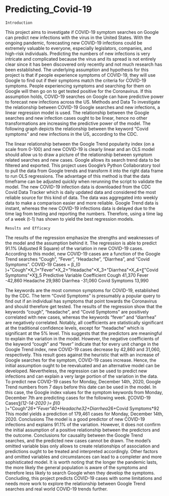 # Predicting_Covid-19

	Introduction
This project aims to investigate if COVID-19 symptom searches on Google can predict new infections with the virus in the United States. With the ongoing pandemic, forecasting new COVID-19 infections could be extremely valuable to everyone, especially legislators, companies, and high-risk individuals. Predicting the numbers of new infections is very intricate and complicated because the virus and its spread is not entirely clear since it has been discovered only recently and not much research has been established. The underlying assumption and hypothesis for this project is that if people experience symptoms of COVID-19, they will use Google to find out if their symptoms match the criteria for COVID-19 symptoms. People experiencing symptoms and searching for them on Google will then go on to get tested positive for the Coronavirus. If this assumption holds, COVID-19 searches on Google can have predictive power to forecast new infections across the US.
	Methods and Data
To investigate the relationship between COVID-19 Google searches and new infections, a linear regression model is used. The relationship between the Google searches and new infection cases ought to be linear, hence no other transformations are increasing the predictive power of the model. The following graph depicts the relationship between the keyword “Covid symptoms” and new infections in the US, according to the CDC.

The linear relationship between the Google Trend popularity index (on a scale from 0-100) and new COVID-19 is clearly linear and an OLS model should allow us to draw a picture of the relationship between symptom related searches and new cases.
Google allows its search trend data to be filtered and exported. This project uses Google’s Python Collaboratory tool to pull the data from Google trends and transform it into the right data frame to run OLS regressions. The advantage of this method is that the data timeframe can be adjusted quickly when rerunning the script to validate the model. The new COVID-19 infection data is downloaded from the CDC Covid Data Tracker which is daily updated data and considered the most reliable source for this kind of data. The data was aggregated into weekly data to make a comparison easier and more reliable. Google Trend data is instant, whereas the new COVID-19 infections data is delayed due to the time lag from testing and reporting the numbers. Therefore, using a time lag of a week (t-1) has shown to yield the best regression models.

	Results and Efficacy
The results of the regression emphasize the strengths and weaknesses of the model and the assumption behind it. The regression is able to predict 91.1% (Adjusted R Square) of the variation in new COVID-19 cases. According to this model, new COVID-19 cases are a function of the Google Trend searches “Cough”, “Fever”, “Headache”, “Diarrhea”, and “Covid Symptoms”.
COVID-19 Cases = β_(0 )+"Cough"*X_1+"Fever"*X_2+"Headache"*X_3+"Diarrhea"*X_4+〖"Covid Symptoms"*X〗_5
Predictive Variable	Coefficient
Cough	41,370
Fever	-42,860
Headache	29,980
Diarrhea	-31,060
Covid Symptoms	13,990

The keywords are the most common symptoms for COVID-19, established by the CDC. The term “Covid Symptoms” is presumably a popular query to find out if an individual has symptoms that point towards the Coronavirus and should therefore get tested. The results of the regression show that the keywords “cough”, “headache”, and “Covid Symptoms” are positively correlated with new cases, whereas the keywords “fever” and “diarrhea” are negatively correlated. Notably, all coefficients are statistically significant at the traditional confidence levels, except for “headache” which is significant at the 5% level. This suggests that the predictors are meaningful to explain the variation in the model. However, the negative coefficients of the keyword “cough” and “fever” indicate that for every unit change in the Google Trend index, new COVID-19 cases decrease by 42,860 and 31,060, respectively. This result goes against the heuristic that with an increase of Google searches for the symptom, COVID-19 cases increase. Hence, the initial assumption ought to be reevaluated and an alternative model can be developed. Nevertheless, the regression can be used to predict new infections and can explain a very large portion of the variation in the data. To predict new COVID-19 cases for Monday, December 14th, 2020, Google Trend numbers from 7 days before this date can be used in the model. In this case, the Google index values for the symptom keywords from Monday,  December 7th are predicting cases for the following week.
 〖COVID-19 Cases〗_(12-14-2020 )= β_(0 )+"Cough"*26+"Fever"*40+Headache*32+Diarrhea*26+Covid Symptoms*92
This model yields a prediction of 179,461 cases for Monday, December 14th, 2020.
	Conclusions
The model is a good predictor of new COVID-19 infections and explains 91.1% of the variation. However, it does not confirm the initial assumption of a positive relationship between the predictors and the outcome. Conclusions for causality between the Google Trend searches, and the predicted new cases cannot be drawn. The model’s omitted variable bias only allows to create relationships of association and predictions ought to be treated and interpreted accordingly. Other factors and omitted variables and circumstances can lead to a completer and more sophisticated model. It is worth noting that the longer the pandemic lasts, the more likely the general population is aware of the symptoms and therefore less likely to search Google when they develop the symptoms. Concluding, this project predicts COVID-19 cases with some limitations and needs more work to explore the relationship between Google Trend searches and real world COVID-19 trends further.
